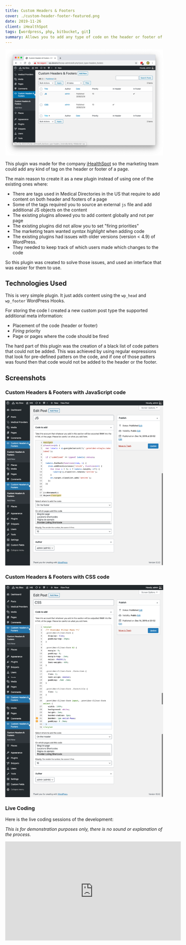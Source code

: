 ```yaml
---
title: Custom Headers & Footers
cover: ./custom-header-footer-featured.png
date: 2019-11-26
client: iHealthSpot
tags: [wordpress, php, bitbucket, git]
summary: Allows you to add any type of code on the header or footer of a WP page
---
```


![Cover Image](./custom-header-footer-featured.png)

This plugin was made for the company [iHealthSpot](https://ihealthspot.com) so the marketing team could add any kind of tag on the header or footer of a page.

The main reason to create it as a new plugin instead of using one of the existing ones where:

- There are tags used in Medical Directories in the US that require to add content on both header and footers of a page
- Some of the tags required you to source an external `js` file and add additional JS objects on the content
- The existing plugins allowed you to add content globally and not per page
- The existing plugins did not allow you to set "firing priorities"
- The marketing team wanted _syntax highlight_ when adding code
- The existing plugins had issues with older versions (version < 4.9) of WordPress.
- They needed to keep track of which users made which changes to the code

So this plugin was created to solve those issues, and used an interface that was easier for them to use.

## Technologies Used

This is very simple plugin. It just adds content using the `wp_head` and `wp_footer` WordPress Hooks.

For storing the code I created a new custom post type the supported additional meta information:

- Placement of the code (header or footer)
- _Firing_ priority
- Page or pages where the code should be fired

The hard part of this plugin was the creation of a black list of code patters that could not be added. This was achieved by using regular expressions that look for pre-defined patters on the code, and if one of those patters was found then that code would not be added to the header or the footer.

## Screenshots

### Custom Headers & Footers with JavaScript code

![Adding JS code](./custom-header-footer-js.png)

### Custom Headers & Footers with CSS code

![Adding CSS code](./custom-header-footer-css.png)

### Live Coding

Here is the live coding sessions of the development:

_This is for demonstration purposes only, there is no sound or explanation of the process._

<!-- markdownlint-ignore -->
<iframe width="560" height="315" src="https://www.youtube.com/embed/videoseries?list=PLqJrOd2CQU3cpPdSSU8k5V_ZmoRuISCfv" frameborder="0" allow="accelerometer; autoplay; encrypted-media; gyroscope; picture-in-picture" allowfullscreen></iframe>

